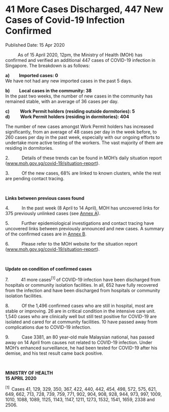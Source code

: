 <html>
    <meta http-equiv="Content-Type" content="text/html; charset=utf-8"/>
    <meta charset="utf-8"/>
    <title>41 More Cases Discharged, 447 New Cases of Covid-19 Infection Confirmed</title>
    <body><h1>41 More Cases Discharged, 447 New Cases of Covid-19 Infection Confirmed</h1>
    <p>Published Date: 15 Apr 2020</p> <p>&nbsp;&nbsp;&nbsp;&nbsp;&nbsp;&nbsp;&nbsp;&nbsp;&nbsp; As of 15 April 2020, 12pm, the Ministry of Health (MOH) has confirmed and verified an additional 447 cases of COVID-19 infection in Singapore. The breakdown is as follows: </p><p><strong>a)&nbsp;&nbsp;&nbsp;&nbsp;&nbsp;&nbsp;&nbsp;&nbsp; Imported cases: 0 <br></strong>We have not had any new imported cases in the past 5 days.&nbsp; </p><p><strong>b)&nbsp;&nbsp;&nbsp;&nbsp;&nbsp;&nbsp;&nbsp;&nbsp; Local cases in the community: 38<br></strong>In the past two weeks, the number of new cases in the community has remained stable, with an average of 36 cases per day.&nbsp; </p><p><strong>c)&nbsp;&nbsp;&nbsp;&nbsp;&nbsp;&nbsp;&nbsp;&nbsp;&nbsp; Work Permit holders (residing outside dormitories): 5<br>d)&nbsp;&nbsp;&nbsp;&nbsp;&nbsp;&nbsp;&nbsp;&nbsp;&nbsp; Work Permit holders (residing in dormitories): 404</strong></p><p>The number of new cases amongst Work Permit holders has increased significantly, from an average of 48 cases per day in the week before, to 260 cases per day in the past week, especially with our ongoing efforts to undertake more active testing of the workers. The vast majority of them are residing in dormitories.&nbsp; </p><p>2.&nbsp;&nbsp;&nbsp;&nbsp;&nbsp;&nbsp;&nbsp;&nbsp;&nbsp; Details of these trends can be found in MOH’s daily situation report (<a title="" href="http://www.moh.gov.sg/covid-19/situation-report" target="_blank" data-saferedirecturl="https://www.google.com/url?q=http://www.moh.gov.sg/covid-19/situation-report&amp;source=gmail&amp;ust=1587047800668000&amp;usg=AFQjCNHhttqBQv3SJKUuolwh5UpGbwxe8Q">www.moh.gov.sg/covid-19/<wbr>situation-report</a>). </p><p>3.&nbsp;&nbsp;&nbsp;&nbsp;&nbsp;&nbsp;&nbsp;&nbsp;&nbsp; Of the new cases, 68% are linked to known clusters, while the rest are pending contact tracing. </p><p>&nbsp;</p><p><strong>Links between previous cases found</strong></p><p>4.&nbsp;&nbsp;&nbsp;&nbsp;&nbsp;&nbsp;&nbsp;&nbsp;&nbsp; In the past week (8 April to 14 April), MOH has uncovered links for 375 previously unlinked cases (see <a title="Annex A" href="/docs/librariesprovider5/pressroom/annex-a_15-4.pdf?sfvrsn=63080c05_2">Annex A</a>). </p><p>5.&nbsp;&nbsp;&nbsp;&nbsp;&nbsp;&nbsp;&nbsp;&nbsp;&nbsp; Further epidemiological investigations and contact tracing have uncovered links between previously announced and new cases. A summary of the confirmed cases are in <a title="Annex B" href="/docs/librariesprovider5/pressroom/annex-b_15-4.pdf?sfvrsn=e347bc0c_2">Annex B</a>.</p><p>6.&nbsp;&nbsp;&nbsp;&nbsp;&nbsp;&nbsp;&nbsp;&nbsp;&nbsp; Please refer to the MOH website for the situation report (<a title="" href="http://www.moh.gov.sg/covid-19/situation-report" target="_blank" data-saferedirecturl="https://www.google.com/url?q=http://www.moh.gov.sg/covid-19/situation-report&amp;source=gmail&amp;ust=1587047800668000&amp;usg=AFQjCNHhttqBQv3SJKUuolwh5UpGbwxe8Q">www.moh.gov.sg/covid-19/<wbr>situation-report</a>). </p><p>&nbsp;</p><p><strong>Update on condition of confirmed cases</strong></p><p>7.&nbsp;&nbsp;&nbsp;&nbsp;&nbsp;&nbsp;&nbsp;&nbsp;&nbsp; 41 more cases<sup>[1] </sup>of COVID-19 infection have been discharged from hospitals or community isolation facilities. In all, 652 have fully recovered from the infection and have been discharged from hospitals or community isolation facilities. </p><p>8.&nbsp;&nbsp;&nbsp;&nbsp;&nbsp;&nbsp;&nbsp;&nbsp;&nbsp; Of the 1,496 confirmed cases who are still in hospital, most are stable or improving. 26 are in critical condition in the intensive care unit. 1,540 cases who are clinically well but still test positive for COVID-19 are isolated and cared for at community facilities. 10 have passed away from complications due to COVID-19 infection.</p><p>9.&nbsp;&nbsp;&nbsp;&nbsp;&nbsp;&nbsp;&nbsp;&nbsp;&nbsp; Case 3381, an 80 year-old male Malaysian national, has passed away on 14 April from causes not related to COVID-19 infection. Under MOH’s enhanced surveillance, he had been tested for COVID-19 after his demise, and his test result came back positive.</p><p>&nbsp;&nbsp;</p><p><strong>MINISTRY OF HEALTH<br>15 APRIL 2020</strong></p><p><sup>[1]&nbsp; </sup>Cases 41, 129, 329, 350, 367, 422, 440, 442, 454, 498, 572, 575, 621, 649, 662, 713, 728, 739, 759, 771, 902, 904, 908, 928, 944, 973, 997, 1009, 1010, 1088, 1089, 1125, 1143, 1147, 1211, 1273, 1532, 1541, 1659, 2338 and 2506.</p></body>
</html>